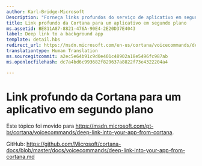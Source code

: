 ```yaml
---
author: Karl-Bridge-Microsoft
Description: "Forneça links profundos do serviço de aplicativo em segundo plano na Cortana para iniciar o aplicativo em primeiro plano em um estado ou contexto específico."
title: Link profundo da Cortana para um aplicativo em segundo plano
ms.assetid: BE811A87-8821-476A-90E4-2E20D37E4043
label: Deep link to a background app
template: detail.hbs
redirect_url: https://msdn.microsoft.com/en-us/cortana/voicecommands/deep-link-into-your-app-from-cortana
translationtype: Human Translation
ms.sourcegitcommit: a2ec5e64b91c9d0e401c48902a18e5496fc987ab
ms.openlocfilehash: dc7a4bd6c993682f829637a8822f73e4322204a4

---
```


# Link profundo da Cortana para um aplicativo em segundo plano

Este tópico foi movido para https://msdn.microsoft.com/pt-br/cortana/voicecommands/deep-link-into-your-app-from-cortana.

GitHub: https://github.com/Microsoft/cortana-docs/blob/master/docs/voicecommands/deep-link-into-your-app-from-cortana.md



<!--HONumber=Jul16_HO1-->


